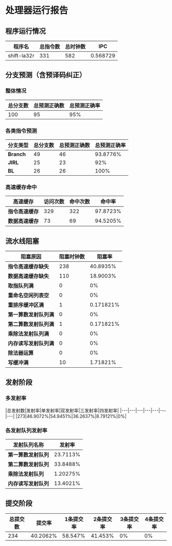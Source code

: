 # 处理器运行报告
## 程序运行情况
|程序名|总指令数|总时钟数|IPC|
|---|---|---|---|
|shift-la32r|331|582|0.568729|

## 分支预测（含预译码纠正）
### 整体情况
|总分支数|总预测正确数|总预测正确率|
|---|---|---|
|100|95|95%|

### 各类指令预测
|分支类型|总分支数|总预测正确数|总预测正确率|
|---|---|---|---|
|**Branch**| 49 | 46 | 93.8776%|
|**JIRL**| 25 | 23 | 92%|
|**BL**| 26 | 26 | 100%|

### 高速缓存命中
|高速缓存|访问次数|命中次数|命中率|
|---|---|---|---|
|**指令高速缓存**| 329 | 322 | 97.8723%|
|**数据高速缓存**| 73 | 69 | 94.5205%|
## 流水线阻塞
|阻塞原因|阻塞时钟数|阻塞率|
|---|---|---|
|**指令高速缓存缺失**| 238 | 40.8935%|
|**数据高速缓存缺失**| 110 | 18.9003%|
|**取指队列满**| 0 | 0%|
|**重命名空闲列表空**|0 | 0%|
|**重排序缓冲区满**|1 | 0.171821%|
|**第一算数发射队列满**|0 | 0%|
|**第二算数发射队列满**|1 | 0.171821%|
|**乘除法发射队列满**|0 | 0%|
|**内存读写发射队列满**|0 | 0%|
|**除法器运算**|0 | 0%|
|**写缓冲满**|10 | 1.71821%|

## 发射阶段
### 多发射率
|总发射数|发射率|单发射率|双发射率|三发射率|四发射率|
|---|---|---|---|---|---|---|
|273|46.9072%|54.9451%|36.2637%|8.79121%|0%|

### 各发射队列发射率
|发射队列名称|发射率|
|---|---|
|**第一算数发射队列**|23.7113%|
|**第二算数发射队列**|33.8488%|
|**乘除法发射队列**|1.20275%|
|**内存读写发射队列**|13.4021%|

## 提交阶段
|总提交数|提交率|1条提交率|2条提交率|3条提交率|4条提交率|
|---|---|---|---|---|---|
|234|40.2062%|58.547%|41.453%|0%|0%|
